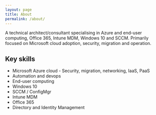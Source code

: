 ```yaml
---
layout: page
title: About
permalink: /about/
---
```


A technical architect/consultant specialising in Azure and end-user computing, Office 365, Intune MDM, Windows 10 and SCCM.
Primarily focused on Microsoft cloud adoption, security, migration and operation.

## Key skills

- Microsoft Azure cloud - Security, migration, networking, IaaS, PaaS
- Automation and devops
- End-user computing
- Windows 10
- SCCM / ConfigMgr
- Intune MDM
- Office 365
- Directory and Identity Management